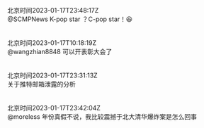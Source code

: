 北京时间2023-01-17T23:48:17Z<br>@SCMPNews K-pop star ？C-pop star！😆<br><br><br>北京时间2023-01-17T10:18:19Z<br>@wangzhian8848 可以开表彰大会了<br><br><br>北京时间2023-01-17T23:31:13Z<br>关于推特邮箱泄露的分析<br><br><br>北京时间2023-01-17T23:42:04Z<br>@moreless 年份真假不说，我比较震撼于北大清华爆炸案是怎么回事<br><br><br>